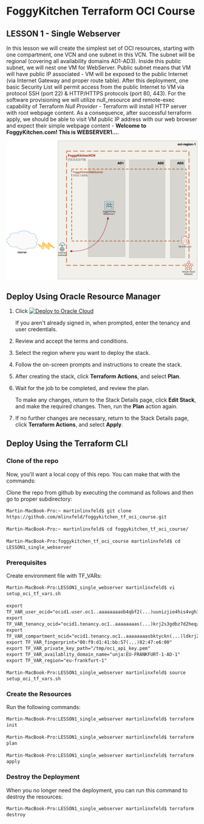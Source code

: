 # FoggyKitchen Terraform OCI Course

## LESSON 1 - Single Webserver

In this lesson we will create the simplest set of OCI resources, starting with one compartment, one VCN and one subnet in this VCN. The subnet will be regional (covering all availability domains AD1-AD3). Inside this public subnet, we will nest one VM for WebServer. Public subnet means that VM will have public IP associated - VM will be exposed to the public Internet (via Internet Gateway and proper route table). After this deployment, one basic Security List will permit access from the public Internet to VM via protocol SSH (port 22) & HTTP/HTTPS protocols (port 80, 443). For the software provisioning we will utilize null_resource and remote-exec capability of Terraform *Null Provider* - Terraform will install HTTP server with root webpage content. As a consequence, after successful terraform apply, we should be able to visit VM public IP address with our web browser and expect their simple webpage content - **Welcome to FoggyKitchen.com! This is WEBSERVER1...**.

![](LESSON1_single_webserver.jpg)

## Deploy Using Oracle Resource Manager

1. Click [![Deploy to Oracle Cloud](https://oci-resourcemanager-plugin.plugins.oci.oraclecloud.com/latest/deploy-to-oracle-cloud.svg)](https://cloud.oracle.com/resourcemanager/stacks/create?region=home&zipUrl=https://github.com/mlinxfeld/foggykitchen_tf_oci_course/raw/orm/LESSON1_single_webserver/resource-manager/LESSON1_single_webserver.zip)

    If you aren't already signed in, when prompted, enter the tenancy and user credentials.

2. Review and accept the terms and conditions.

3. Select the region where you want to deploy the stack.

4. Follow the on-screen prompts and instructions to create the stack.

5. After creating the stack, click **Terraform Actions**, and select **Plan**.

6. Wait for the job to be completed, and review the plan.

    To make any changes, return to the Stack Details page, click **Edit Stack**, and make the required changes. Then, run the **Plan** action again.

7. If no further changes are necessary, return to the Stack Details page, click **Terraform Actions**, and select **Apply**. 

## Deploy Using the Terraform CLI

### Clone of the repo
Now, you'll want a local copy of this repo. You can make that with the commands:

Clone the repo from github by executing the command as follows and then go to proper subdirectory:

```
Martin-MacBook-Pro:~ martinlinxfeld$ git clone https://github.com/mlinxfeld/foggykitchen_tf_oci_course.git

Martin-MacBook-Pro:~ martinlinxfeld$ cd foggykitchen_tf_oci_course/

Martin-MacBook-Pro:foggykitchen_tf_oci_course martinlinxfeld$ cd LESSON1_single_webserver

```

### Prerequisites
Create environment file with TF_VARs:

```
Martin-MacBook-Pro:LESSON1_single_webserver martinlinxfeld$ vi setup_oci_tf_vars.sh

export TF_VAR_user_ocid="ocid1.user.oc1..aaaaaaaaob4qbf2(...)uunizjie4his4vgh3jx5jxa"
export TF_VAR_tenancy_ocid="ocid1.tenancy.oc1..aaaaaaaas(...)krj2s3gdbz7d2heqzzxn7pe64ksbia"
export TF_VAR_compartment_ocid="ocid1.tenancy.oc1..aaaaaaaasbktyckn(...)ldkrj2s3gdbz7d2heqzzxn7pe64ksbia"
export TF_VAR_fingerprint="00:f9:d1:41:bb:57(...)82:47:e6:00"
export TF_VAR_private_key_path="/tmp/oci_api_key.pem"
export TF_VAR_availablity_domain_name="unja:EU-FRANKFURT-1-AD-1"
export TF_VAR_region="eu-frankfurt-1"

Martin-MacBook-Pro:LESSON1_single_webserver martinlinxfeld$ source setup_oci_tf_vars.sh
```

### Create the Resources
Run the following commands:

```
Martin-MacBook-Pro:LESSON1_single_webserver martinlinxfeld$ terraform init
    
Martin-MacBook-Pro:LESSON1_single_webserver martinlinxfeld$ terraform plan

Martin-MacBook-Pro:LESSON1_single_webserver martinlinxfeld$ terraform apply
```

### Destroy the Deployment
When you no longer need the deployment, you can run this command to destroy the resources:

```
Martin-MacBook-Pro:LESSON1_single_webserver martinlinxfeld$ terraform destroy
```
